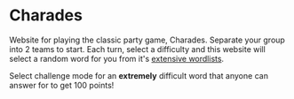 # Charades

Website for playing the classic party game, Charades. Separate your group into 2 teams to start. Each turn, select a difficulty and this website will select a random word for you from it's [extensive wordlists](https://github.com/jacobd082/charades/tree/main/static/wordlists).

Select challenge mode for an **extremely** difficult word that anyone can answer for to get 100 points!